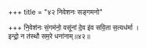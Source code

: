 +++
title = "४२ निवेशनः सङ्गमनो"

+++
नि॒वेश॑नः सं॒गम॑नो॒ वसू॑नां दे॒व इ॑व सवि॒ता स॒त्यध॑र्मा ।  
इन्द्रो॒ न त॑स्थौ सम॒रे धना॑नाम्॥४२॥  